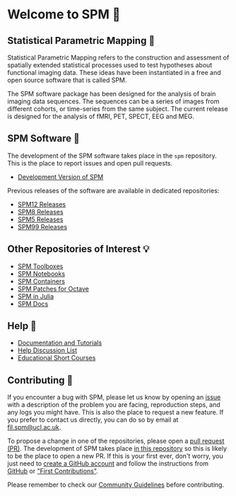 # Welcome to SPM :wave:

## Statistical Parametric Mapping :brain:

Statistical Parametric Mapping refers to the construction and assessment of spatially extended statistical processes used to test hypotheses about functional imaging data. These ideas have been instantiated in a free and open source software that is called SPM.

The SPM software package has been designed for the analysis of brain imaging data sequences. The sequences can be a series of images from different cohorts, or time-series from the same subject. The current release is designed for the analysis of fMRI, PET, SPECT, EEG and MEG.

## SPM Software :floppy_disk:

The development of the SPM software takes place in the `spm` repository. This is the place to report issues and open pull requests.

- [Development Version of SPM](https://github.com/spm/spm)

Previous releases of the software are available in dedicated repositories:

- [SPM12 Releases](https://github.com/spm/spm12)
- [SPM8 Releases](https://github.com/spm/spm8)
- [SPM5 Releases](https://github.com/spm/spm5)
- [SPM99 Releases](https://github.com/spm/spm99)

## Other Repositories of Interest :bulb:

- [SPM Toolboxes](https://github.com/spm-toolboxes/)
- [SPM Notebooks](https://github.com/spm/spm-notebooks)
- [SPM Containers](https://github.com/spm/spm-docker)
- [SPM Patches for Octave](https://github.com/spm/spm-octave)
- [SPM in Julia](https://github.com/spm/SPM.jl)
- [SPM Docs](https://github.com/spm/spm-docs)

## Help :book:

- [Documentation and Tutorials](https://www.fil.ion.ucl.ac.uk/spm/doc/)
- [Help Discussion List](https://www.fil.ion.ucl.ac.uk/spm/support/)
- [Educational Short Courses](https://www.fil.ion.ucl.ac.uk/spm/course/)

## Contributing :handshake:

If you encounter a bug with SPM, please let us know by opening an [issue](https://docs.github.com/en/issues/tracking-your-work-with-issues/about-issues) with a description of the problem you are facing, reproduction steps, and any logs you might have. This is also the place to request a new feature. If you prefer to contact us directly, you can do so by email at fil.spm@ucl.ac.uk.

To propose a change in one of the repositories, please open a [pull request (PR)](https://docs.github.com/en/pull-requests). The development of SPM takes place [in this repository](https://github.com/spm/spm) so this is likely to be the place to open a new PR. If this is your first ever, don't worry, you just need to [create a GitHub account](https://github.com/signup) and follow the instructions from [GitHub](https://docs.github.com/en/get-started/quickstart/contributing-to-projects) or ["First Contributions"](https://github.com/firstcontributions/first-contributions).

Please remember to check our [Community Guidelines](CODE_OF_CONDUCT.md) before contributing.
